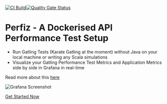[![CI Build](https://github.com/znsio/perfiz/actions/workflows/CI.yml/badge.svg)](https://github.com/znsio/perfiz/actions/workflows/CI.yml)[![Quality Gate Status](https://sonarcloud.io/api/project_badges/measure?project=znsio_perfiz&metric=alert_status)](https://sonarcloud.io/dashboard?id=znsio_perfiz)

# Perfiz - A Dockerised API Performance Test Setup
* Run Gatling Tests (Karate Gatling at the moment) without Java on your local machine or writing any Scala simulations
* Visualize your Gatling Performance Test Metrics and Application Metrics side by side in Grafana in real-time

Read more about this [here](https://perfiz.com/#how-does-it-work)

![Grafana Screenshot](https://github.com/znsio/perfiz-demo/blob/main/assets/grafana-test.png)

[Get Started Now](//perfiz.com/documentation/quickstart.html)
